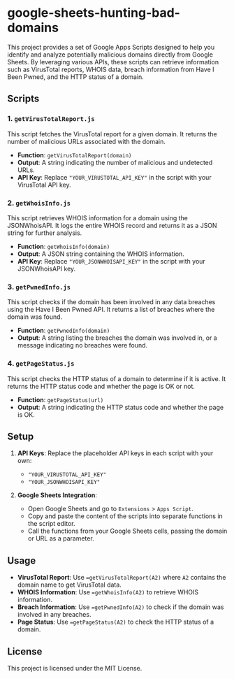 # google-sheets-hunting-bad-domains
This project provides a set of Google Apps Scripts designed to help you identify and analyze potentially malicious domains directly from Google Sheets. By leveraging various APIs, these scripts can retrieve information such as VirusTotal reports, WHOIS data, breach information from Have I Been Pwned, and the HTTP status of a domain.

## Scripts

### 1. `getVirusTotalReport.js`
This script fetches the VirusTotal report for a given domain. It returns the number of malicious URLs associated with the domain.

- **Function**: `getVirusTotalReport(domain)`
- **Output**: A string indicating the number of malicious and undetected URLs.
- **API Key**: Replace `"YOUR_VIRUSTOTAL_API_KEY"` in the script with your VirusTotal API key.

### 2. `getWhoisInfo.js`
This script retrieves WHOIS information for a domain using the JSONWhoisAPI. It logs the entire WHOIS record and returns it as a JSON string for further analysis.

- **Function**: `getWhoisInfo(domain)`
- **Output**: A JSON string containing the WHOIS information.
- **API Key**: Replace `"YOUR_JSONWHOISAPI_KEY"` in the script with your JSONWhoisAPI key.

### 3. `getPwnedInfo.js`
This script checks if the domain has been involved in any data breaches using the Have I Been Pwned API. It returns a list of breaches where the domain was found.

- **Function**: `getPwnedInfo(domain)`
- **Output**: A string listing the breaches the domain was involved in, or a message indicating no breaches were found.

### 4. `getPageStatus.js`
This script checks the HTTP status of a domain to determine if it is active. It returns the HTTP status code and whether the page is OK or not.

- **Function**: `getPageStatus(url)`
- **Output**: A string indicating the HTTP status code and whether the page is OK.

## Setup

1. **API Keys**: Replace the placeholder API keys in each script with your own:
   - `"YOUR_VIRUSTOTAL_API_KEY"`
   - `"YOUR_JSONWHOISAPI_KEY"`

2. **Google Sheets Integration**:
   - Open Google Sheets and go to `Extensions` > `Apps Script`.
   - Copy and paste the content of the scripts into separate functions in the script editor.
   - Call the functions from your Google Sheets cells, passing the domain or URL as a parameter.

## Usage

- **VirusTotal Report**: Use `=getVirusTotalReport(A2)` where `A2` contains the domain name to get VirusTotal data.
- **WHOIS Information**: Use `=getWhoisInfo(A2)` to retrieve WHOIS information.
- **Breach Information**: Use `=getPwnedInfo(A2)` to check if the domain was involved in any breaches.
- **Page Status**: Use `=getPageStatus(A2)` to check the HTTP status of a domain.

## License

This project is licensed under the MIT License.
